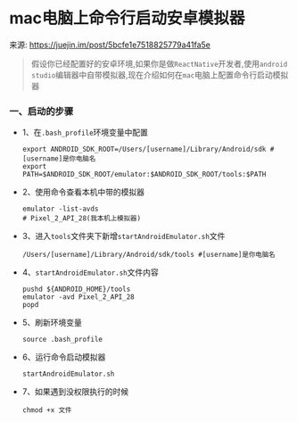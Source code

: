 # mac电脑上命令行启动安卓模拟器

来源: https://juejin.im/post/5bcfe1e7518825779a41fa5e

> 假设你已经配置好的安卓环境,如果你是做`ReactNative`开发者,使用`android studio`编辑器中自带模拟器,现在介绍如何在`mac`电脑上配置命令行启动模拟器



### 一、启动的步骤

- 1、在`.bash_profile`环境变量中配置

  ```shell
  export ANDROID_SDK_ROOT=/Users/[username]/Library/Android/sdk #[username]是你电脑名
  export PATH=$ANDROID_SDK_ROOT/emulator:$ANDROID_SDK_ROOT/tools:$PATH
  ```

- 2、使用命令查看本机中带的模拟器

  ```shell
  emulator -list-avds
  # Pixel_2_API_28(我本机上模拟器)
  ```

- 3、进入`tools`文件夹下新增`startAndroidEmulator.sh`文件

  ```shell
  /Users/[username]/Library/Android/sdk/tools #[username]是你电脑名
  ```

- 4、`startAndroidEmulator.sh`文件内容

  ```shell
  pushd ${ANDROID_HOME}/tools
  emulator -avd Pixel_2_API_28
  popd
  ```

- 5、刷新环境变量

  ```shell
  source .bash_profile
  ```

- 6、运行命令启动模拟器

  ```shell
  startAndroidEmulator.sh
  ```

- 7、如果遇到没权限执行的时候

  ```shell
  chmod +x 文件
  ```